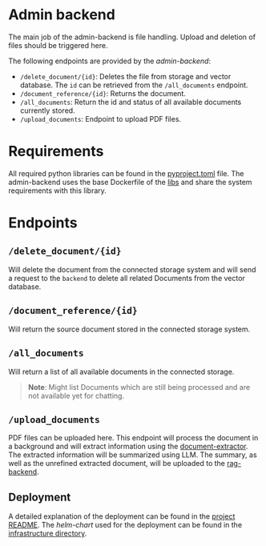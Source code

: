 # Admin backend

The main job of the admin-backend is file handling. Upload and deletion of files should be triggered here.

The following endpoints are provided by the *admin-backend*:
- `/delete_document/{id}`: Deletes the file from storage and vector database. The `id` can be retrieved from the `/all_documents` endpoint.
- `/document_reference/{id}`: Returns the document.
- `/all_documents`: Return the id and status of all available documents currently stored.
- `/upload_documents`: Endpoint to upload PDF files.

# Requirements

All required python libraries can be found in the [pyproject.toml](pyproject.toml) file.
The admin-backend uses the base Dockerfile of the [libs](../../libs/) and share the system requirements with this library.

# Endpoints

## `/delete_document/{id}`

Will delete the document from the connected storage system and will send a request to the `backend` to delete all related Documents from the vector database.

## `/document_reference/{id}`

Will return the source document stored in the connected storage system.

## `/all_documents`

Will return a list of all available documents in the connected storage.

> **Note**:
> Might list Documents which are still being processed and are not available yet for chatting.

## `/upload_documents`

PDF files can be uploaded here. This endpoint will process the document in a background and will extract information using the [document-extractor](../document-extractor/).
The extracted information will be summarized using LLM. The summary, as well as the unrefined extracted document, will be uploaded to the [rag-backend](../rag-backend/).

## Deployment

A detailed explanation of the deployment can be found in the [project README](../../README.md).
The *helm-chart* used for the deployment can be found in the [infrastructure directory](../../infrastructure/).

